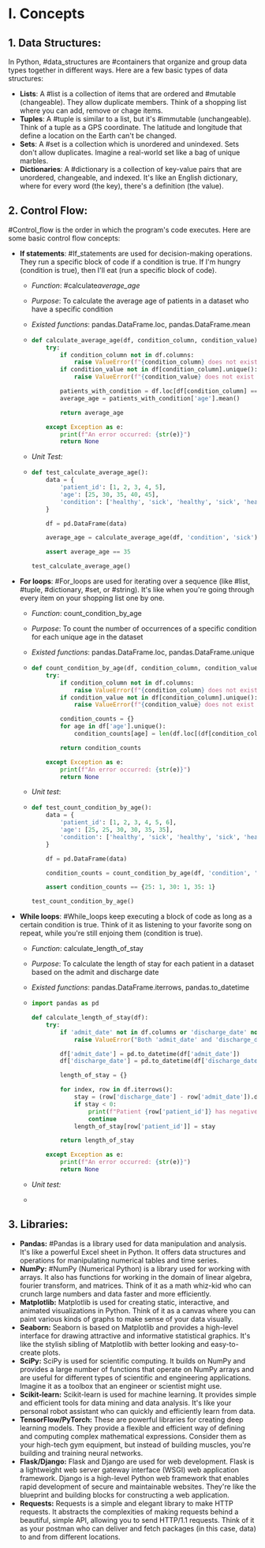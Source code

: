 # I. Concepts

## 1. Data Structures:

In Python, #data_structures are #containers that organize and group data types together in different ways. Here are a few basic types of data structures:

- **Lists**: A #list is a collection of items that are ordered and #mutable (changeable). They allow duplicate members. Think of a shopping list where you can add, remove or chage items.
- **Tuples**: A #tuple is similar to a list, but it's #immutable (unchangeable). Think of a tuple as a GPS coordinate. The latitude and longitude that define a location on the Earth can't be changed.
- **Sets**: A #set is a collection which is unordered and unindexed. Sets don't allow duplicates. Imagine a real-world set like a bag of unique marbles.
- **Dictionaries**: A #dictionary is a collection of key-value pairs that are unordered, changeable, and indexed. It's like an English dictionary, where for every word (the key), there's a definition (the value).

## 2. Control Flow:

#Control_flow is the order in which the program's code executes. Here are some basic control flow concepts:

- **If statements**: #If_statements are used for decision-making operations. They run a specific block of code if a condition is true. If I'm hungry (condition is true), then I'll eat (run a specific block of code).

  - _Function_: #calculate*average_age*
  - _Purpose_: To calculate the average age of patients in a dataset who have a specific condition
  - _Existed functions_: pandas.DataFrame.loc, pandas.DataFrame.mean
  - ```python
    def calculate_average_age(df, condition_column, condition_value):
        try:
            if condition_column not in df.columns:
                raise ValueError(f"{condition_column} does not exist in dataframe")
            if condition_value not in df[condition_column].unique():
                raise ValueError(f"{condition_value} does not exist in {condition_column}")

            patients_with_condition = df.loc[df[condition_column] == condition_value]
            average_age = patients_with_condition['age'].mean()

            return average_age

        except Exception as e:
            print(f"An error occurred: {str(e)}")
            return None
    ```

  - _Unit Test:_
  - ```python
    def test_calculate_average_age():
        data = {
            'patient_id': [1, 2, 3, 4, 5],
            'age': [25, 30, 35, 40, 45],
            'condition': ['healthy', 'sick', 'healthy', 'sick', 'healthy']
        }

        df = pd.DataFrame(data)

        average_age = calculate_average_age(df, 'condition', 'sick')

        assert average_age == 35

    test_calculate_average_age()
    ```

- **For loops**: #For_loops are used for iterating over a sequence (like #list, #tuple, #dictionary, #set, or #string). It's like when you're going through every item on your shopping list one by one.

  - _Function_: count_condition_by_age
  - _Purpose_: To count the number of occurrences of a specific condition for each unique age in the dataset
  - _Existed functions_: pandas.DataFrame.loc, pandas.DataFrame.unique
  - ```python
    def count_condition_by_age(df, condition_column, condition_value):
        try:
            if condition_column not in df.columns:
                raise ValueError(f"{condition_column} does not exist in dataframe")
            if condition_value not in df[condition_column].unique():
                raise ValueError(f"{condition_value} does not exist in {condition_column}")

            condition_counts = {}
            for age in df['age'].unique():
                condition_counts[age] = len(df.loc[(df[condition_column] == condition_value) & (df['age'] == age)])

            return condition_counts

        except Exception as e:
            print(f"An error occurred: {str(e)}")
            return None
    ```

  - _Unit test_:
  - ```python
    def test_count_condition_by_age():
        data = {
            'patient_id': [1, 2, 3, 4, 5, 6],
            'age': [25, 25, 30, 30, 35, 35],
            'condition': ['healthy', 'sick', 'healthy', 'sick', 'healthy', 'sick']
        }

        df = pd.DataFrame(data)

        condition_counts = count_condition_by_age(df, 'condition', 'sick')

        assert condition_counts == {25: 1, 30: 1, 35: 1}

    test_count_condition_by_age()
    ```

- **While loops**: #While_loops keep executing a block of code as long as a certain condition is true. Think of it as listening to your favorite song on repeat, while you're still enjoing them (condition is true).

  - _Function_: calculate_length_of_stay
  - _Purpose_: To calculate the length of stay for each patient in a dataset based on the admit and discharge date
  - _Existed functions_: pandas.DataFrame.iterrows, pandas.to_datetime
  - ```python
    import pandas as pd

    def calculate_length_of_stay(df):
        try:
            if 'admit_date' not in df.columns or 'discharge_date' not in df.columns:
                raise ValueError("Both 'admit_date' and 'discharge_date' should be in dataframe")

            df['admit_date'] = pd.to_datetime(df['admit_date'])
            df['discharge_date'] = pd.to_datetime(df['discharge_date'])

            length_of_stay = {}

            for index, row in df.iterrows():
                stay = (row['discharge_date'] - row['admit_date']).days
                if stay < 0:
                    print(f"Patient {row['patient_id']} has negative length of stay. Skipping...")
                    continue
                length_of_stay[row['patient_id']] = stay

            return length_of_stay

        except Exception as e:
            print(f"An error occurred: {str(e)}")
            return None
    ```

  - _Unit test:_
  -

## **3. Libraries:**

- **Pandas:** #Pandas is a library used for data manipulation and analysis. It's like a powerful Excel sheet in Python. It offers data structures and operations for manipulating numerical tables and time series.
- **NumPy:** #NumPy (Numerical Python) is a library used for working with arrays. It also has functions for working in the domain of linear algebra, fourier transform, and matrices. Think of it as a math whiz-kid who can crunch large numbers and data faster and more efficiently.
- **Matplotlib:**
  Matplotlib is used for creating static, interactive, and animated visualizations in Python. Think of it as a canvas where you can paint various kinds of graphs to make sense of your data visually.
- **Seaborn:**
  Seaborn is based on Matplotlib and provides a high-level interface for drawing attractive and informative statistical graphics. It's like the stylish sibling of Matplotlib with better looking and easy-to-create plots.
- **SciPy:**
  SciPy is used for scientific computing. It builds on NumPy and provides a large number of functions that operate on NumPy arrays and are useful for different types of scientific and engineering applications. Imagine it as a toolbox that an engineer or scientist might use.
- **Scikit-learn:**
  Scikit-learn is used for machine learning. It provides simple and efficient tools for data mining and data analysis. It's like your personal robot assistant who can quickly and efficiently learn from data.
- **TensorFlow/PyTorch:**
  These are powerful libraries for creating deep learning models. They provide a flexible and efficient way of defining and computing complex mathematical expressions. Consider them as your high-tech gym equipment, but instead of building muscles, you're building and training neural networks.
- **Flask/Django:**
  Flask and Django are used for web development. Flask is a lightweight web server gateway interface (WSGI) web application framework. Django is a high-level Python web framework that enables rapid development of secure and maintainable websites. They're like the blueprint and building blocks for constructing a web application.
- **Requests:**
  Requests is a simple and elegant library to make HTTP requests. It abstracts the complexities of making requests behind a beautiful, simple API, allowing you to send HTTP/1.1 requests. Think of it as your postman who can deliver and fetch packages (in this case, data) to and from different locations.
